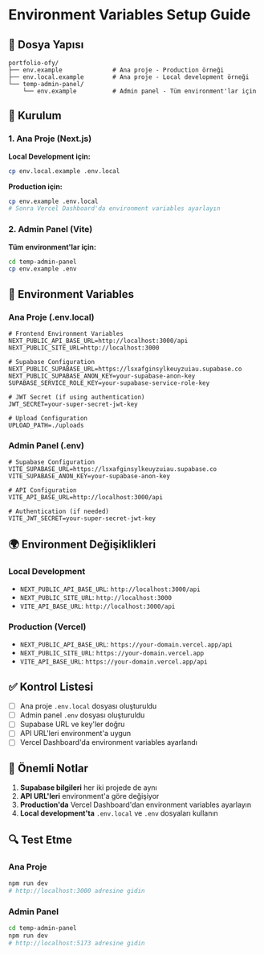 # Environment Variables Setup Guide

## 📁 Dosya Yapısı

```
portfolio-ofy/
├── env.example              # Ana proje - Production örneği
├── env.local.example        # Ana proje - Local development örneği
└── temp-admin-panel/
    └── env.example          # Admin panel - Tüm environment'lar için
```

## 🚀 Kurulum

### 1. Ana Proje (Next.js)

**Local Development için:**
```bash
cp env.local.example .env.local
```

**Production için:**
```bash
cp env.example .env.local
# Sonra Vercel Dashboard'da environment variables ayarlayın
```

### 2. Admin Panel (Vite)

**Tüm environment'lar için:**
```bash
cd temp-admin-panel
cp env.example .env
```

## 🔧 Environment Variables

### Ana Proje (.env.local)
```env
# Frontend Environment Variables
NEXT_PUBLIC_API_BASE_URL=http://localhost:3000/api
NEXT_PUBLIC_SITE_URL=http://localhost:3000

# Supabase Configuration
NEXT_PUBLIC_SUPABASE_URL=https://lsxafginsylkeuyzuiau.supabase.co
NEXT_PUBLIC_SUPABASE_ANON_KEY=your-supabase-anon-key
SUPABASE_SERVICE_ROLE_KEY=your-supabase-service-role-key

# JWT Secret (if using authentication)
JWT_SECRET=your-super-secret-jwt-key

# Upload Configuration
UPLOAD_PATH=./uploads
```

### Admin Panel (.env)
```env
# Supabase Configuration
VITE_SUPABASE_URL=https://lsxafginsylkeuyzuiau.supabase.co
VITE_SUPABASE_ANON_KEY=your-supabase-anon-key

# API Configuration
VITE_API_BASE_URL=http://localhost:3000/api

# Authentication (if needed)
VITE_JWT_SECRET=your-super-secret-jwt-key
```

## 🌍 Environment Değişiklikleri

### Local Development
- `NEXT_PUBLIC_API_BASE_URL`: `http://localhost:3000/api`
- `NEXT_PUBLIC_SITE_URL`: `http://localhost:3000`
- `VITE_API_BASE_URL`: `http://localhost:3000/api`

### Production (Vercel)
- `NEXT_PUBLIC_API_BASE_URL`: `https://your-domain.vercel.app/api`
- `NEXT_PUBLIC_SITE_URL`: `https://your-domain.vercel.app`
- `VITE_API_BASE_URL`: `https://your-domain.vercel.app/api`

## ✅ Kontrol Listesi

- [ ] Ana proje `.env.local` dosyası oluşturuldu
- [ ] Admin panel `.env` dosyası oluşturuldu
- [ ] Supabase URL ve key'ler doğru
- [ ] API URL'leri environment'a uygun
- [ ] Vercel Dashboard'da environment variables ayarlandı

## 🚨 Önemli Notlar

1. **Supabase bilgileri** her iki projede de aynı
2. **API URL'leri** environment'a göre değişiyor
3. **Production'da** Vercel Dashboard'dan environment variables ayarlayın
4. **Local development'ta** `.env.local` ve `.env` dosyaları kullanın

## 🔍 Test Etme

### Ana Proje
```bash
npm run dev
# http://localhost:3000 adresine gidin
```

### Admin Panel
```bash
cd temp-admin-panel
npm run dev
# http://localhost:5173 adresine gidin
```

